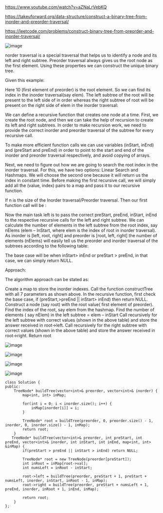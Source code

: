 https://www.youtube.com/watch?v=aZNaLrVebKQ

https://takeuforward.org/data-structure/construct-a-binary-tree-from-inorder-and-preorder-traversal/

https://leetcode.com/problems/construct-binary-tree-from-preorder-and-inorder-traversal/

![image](https://user-images.githubusercontent.com/53824950/159131209-bfc0b50a-e91f-4aa7-8cb0-23dd428f89e5.png)


norder traversal is a special traversal that helps us to identify a node and its left and right subtree. Preorder traversal always gives us the root node as the first element. Using these properties we can construct the unique binary tree.

Given this example:



Here 10 (first element of preorder) is the root element. So we can find its index in the inorder traversal(say elem). The left subtree of the root will be present to the left side of in order whereas the right subtree of root will be present on the right side of elem in the inorder traversal: 

We can define a recursive function that creates one node at a time. First, we create the root node, and then we can take the help of recursion to create its left and right subtrees. In order to make recursion work, we need to provide the correct inorder and preorder traversal of the subtree for every recursive call.



To make more efficient function calls we can use variables (inStart, inEnd) and (preStart and preEnd) in order to point to the start and end of the inorder and preorder traversal respectively, and avoid copying of arrays. 

Next, we need to figure out how we are going to search the root index in the inorder traversal. For this, we have two options: Linear Search and Hashmaps. We will choose the second one because it will return us the index in constant time. Before making the first recursive call, we will simply add all the (value, index) pairs to a map and pass it to our recursive function.

If n is the size of the Inorder traversal/Preorder traversal. Then our first function call will be : 



Now the main task left is to pass the correct preStart, preEnd, inStart, inEnd to the respective recursive calls for the left and right subtree. We can calculate the number of elements in the left subtree from the root index, say nElems (elem – InStart, where elem is the index of root in inorder traversal). As inorder is [left, root, right] and preorder is [root, left, right] the number of elements (nElems) will easily tell us the preorder and inorder traversal of the subtrees according to the following table:



The base case will be when inStart> inEnd or preStart > preEnd, in that case, we can simply return NULL.

Approach:

The algorithm approach can be stated as:

Create a map to store the inorder indexes.
Call the function constructTree with all 7 parameters as shown above.
In the recursive function, first check the base case, if (preStart,>preEnd || inStart> inEnd) then return NULL.
Construct a node (say root) with the root value( first element of preorder). 
Find the index of the root, say elem from the hashmap.
Find the number of elements ( say nElem) in the left subtree  = elem – inStart
 Call recursively for the left subtree with correct values (shown in the above table) and store the answer received in root->left.
Call recursively for the right subtree with correct values (shown in the above table) and store the answer received in root->right.
Return root

![image](https://user-images.githubusercontent.com/53824950/159131267-8c816e0c-0d39-4ab8-a1b1-0330f5fa1fb7.png)

![image](https://user-images.githubusercontent.com/53824950/159131272-03ba9638-f5f6-4c5f-b12a-764199332dbe.png)

![image](https://user-images.githubusercontent.com/53824950/159131276-2366021e-ee23-4f95-82ac-9113b5e7d22b.png)

![image](https://user-images.githubusercontent.com/53824950/159131288-e196cbaa-5732-4458-8c16-92d103da8213.png)

```
class Solution {
public:
    TreeNode* buildTree(vector<int>& preorder, vector<int>& inorder) {
        map<int, int> inMap; 

        for(int i = 0; i < inorder.size(); i++) {
            inMap[inorder[i]] = i;
        }

        TreeNode* root = buildTree(preorder, 0, preorder.size() - 1, inorder, 0, inorder.size() - 1, inMap);
        return root;
    }
   TreeNode* buildTree(vector<int>& preorder, int preStart, int preEnd, vector<int>& inorder, int inStart, int inEnd, map<int, int> &inMap) {
        if(preStart > preEnd || inStart > inEnd) return NULL;

        TreeNode* root = new TreeNode(preorder[preStart]);
        int inRoot = inMap[root->val];
        int numsLeft = inRoot - inStart;

        root->left = buildTree(preorder, preStart + 1, preStart + numsLeft, inorder, inStart, inRoot - 1, inMap);
        root->right = buildTree(preorder, preStart + numsLeft + 1, preEnd, inorder, inRoot + 1, inEnd, inMap);

        return root;
    }
};
```
